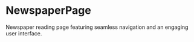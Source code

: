 # NewspaperPage
 Newspaper reading page featuring seamless navigation and an engaging user interface.
